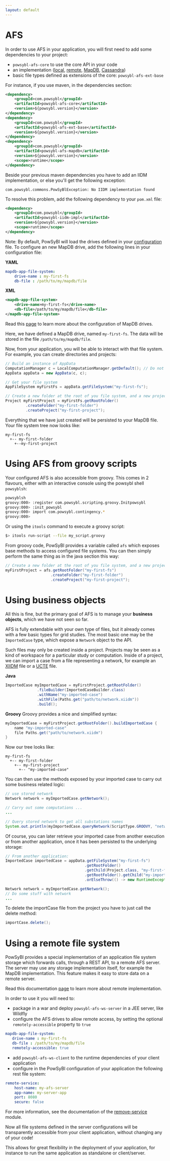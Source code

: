 ```yaml
---
layout: default
---
```


# AFS

In order to use AFS in your application, you will first need to add some dependencies to your project:
 - `powsybl-afs-core` to use the core API in your code
 - an implementation ([local](../../data/afs.md#local-storage), [remote](../../data/afs.md#remote-storage), [MapDB](../../data/afs.md#mapdb-storage), [Cassandra](../../data/afs.md#cassandra-storage))
 - basic file types defined as extensions of the core: `powsybl-afs-ext-base`
 
For instance, if you use maven, in the dependencies section:
```xml
<dependency>
    <groupId>com.powsybl</groupId>
    <artifactId>powsybl-afs-core</artifactId>
    <version>${powsybl.version}</version>
</dependency>
<dependency>
    <groupId>com.powsybl</groupId>
    <artifactId>powsybl-afs-ext-base</artifactId>
    <version>${powsybl.version}</version>
</dependency>
<dependency>
    <groupId>com.powsybl</groupId>
    <artifactId>powsybl-afs-mapdb</artifactId>
    <version>${powsybl.version}</version>
    <scope>runtime</scope>
</dependency>
```

Beside your previous maven dependencies you have to add an IIDM implementation, or else you'll get the following exception: 
```
com.powsybl.commons.PowSyBlException: No IIDM implementation found
```

To resolve this problem, add the following dependency to your `pom.xml` file:
```xml
<dependency>
    <groupId>com.powsybl</groupId>
    <artifactId>powsybl-iidm-impl</artifactId>
    <version>${powsybl.version}</version>
    <scope>runtime</scope>
</dependency>
```

Note: 
By default, PowSyBl will load the drives defined in your [configuration](../../user/configuration/index.md) file. To
configure an new MapDB drive, add the following lines in your configuration file:

**YAML**
```yml
mapdb-app-file-system:
    drive-name : my-first-fs
    db-file : /path/to/my/mapdb/file
```

**XML**
```xml
<mapdb-app-file-system>
    <drive-name>my-first-fs</drive-name>
    <db-file>/path/to/my/mapdb/file</db-file>
</mapdb-app-file-system>
```

Read this [page](../../user/configuration/mapdb-app-file-system.md) to learn more about the configuration of MapDB drives.

Here, we have defined a MapDB drive, named `my-first-fs`. The data will be stored in the file `/path/to/my/mapdb/file`.

Now, from your application, you will be able to interact with that file system. For example, you can create directories
and projects:
```java
// Build an instance of AppData
ComputationManager c = LocalComputationManager.getDefault(); // Do not pay attention to this part
AppData appData = new AppData(c, c);

// Get your file system
AppFileSystem myFirstFs = appData.getFileSystem("my-first-fs");

// Create a new folder at the root of you file system, and a new project in that folder.
Project myFirstProject = myFirstFs.getRootFolder()
         .createFolder("my-first-folder")
         .createProject("my-first-project");
```

Everything that we have just created will be persisted to your MapDB file. Your file system tree now looks like:
```
my-first-fs
  +-- my-first-folder
    +--my-first-project
```

# Using AFS from groovy scripts

Your configured AFS is also accessible from groovy. This comes in 2 flavours, either with an interactive console using
the powsybl shell `powsyblsh`:
```bash
powsyblsh
groovy:000> :register com.powsybl.scripting.groovy.Initpowsybl
groovy:000> :init_powsybl
groovy:000> import com.powsybl.contingency.*
groovy:000>
```

Or using the `itools` command to execute a groovy script:
```bash
$> itools run-script --file my_script.groovy
```

From groovy code, PowSyBl provides a variable called `afs` which exposes base methods to access configured file systems.
You can then simply perform the same thing as in the java section this way:
```groovy
// Create a new folder at the root of you file system, and a new project in that folder.
myFirstProject = afs.getRootFolder("my-first-fs")
                    .createFolder("my-first-folder")
                    .createProject("my-first-project");
```


# Using business objects

All this is fine, but the primary goal of AFS is to manage your **business objects**, which we have not seen so far.

AFS is fully extendable with your own type of files, but it already comes with a few basic types for grid studies. The
most basic one may be the `ImportedCase` type, which expose a `Network` object to the API.

Such files may only be created inside a project. Projects may be seen as a kind of workspace for a particular study or
computation. Inside of a project, we can import a case from a file representing a network, for example an
[XIIDM](../../grid/formats/xiidm.md) file or a [UCTE](../../grid/formats/ucte-def.md) file.

**Java**
```java
ImportedCase myImportedCase = myFirstProject.getRootFolder()
              .fileBuilder(ImportedCaseBuilder.class)
              .withName("my-imported-case")
              .withFile(Paths.get("path/to/network.xiidm"))
              .build();
```

**Groovy**
Groovy provides a nice and simplified syntax:
```groovy
myImportedCase = myFirstProject.getRootFolder().buildImportedCase {
    name "my-imported-case"
    file Paths.get("path/to/network.xiidm")
}
```

Now our tree looks like:
```
my-first-fs
  +-- my-first-folder
    +-- my-first-project
      +-- "my-imported-case"
```

You can then use the methods exposed by your imported case to carry out some business related logic:

```java
// use stored network
Network network = myImportedCase.getNetwork();

// Carry out some computations ...
...

// Query stored network to get all substations names
System.out.println(myImportedCase.queryNetwork(ScriptType.GROOVY, "network.substationStream.map {it.name} collect()"))
```

Of course, you can later retrieve your imported case from another execution or from another application, once it has been
persisted to the underlying storage:
```java
// From another application:
ImportedCase importedCase = appData.getFileSystem("my-first-fs")
                                   .getRootFolder()
                                   .getChild(Project.class, "my-first-folder/my-first-project").get()
                                   .getRootFolder().getChild("my-imported-case")
                                   .orElseThrow(() -> new RuntimeException("Not found"));

Network network = myImportedCase.getNetwork();
// Do some stuff with network
...
```

To delete the importCase file from the project you have to just call the delete method:
```java
importCase.delete();
```

# Using a remote file system

PowSyBl provides a special implementation of an application file system storage which forwards calls, through a REST API,
to a remote AFS server. The server may use any storage implementation itself, for example the MapDB implementation. This
feature makes it easy to store data on a remote server.

Read this documentation [page](../../data/afs.md#remote-storage) to learn more about remote implementation.

In order to use it you will need to:
- package in a war and deploy `powsybl-afs-ws-server` in a JEE server, like Wildfly
- configure the AFS drives to allow remote access, by setting the optional `remotely-accessible` property to `true`

 ```yml
mapdb-app-file-system:
    drive-name : my-first-fs
    db-file : /path/to/my/mapdb/file
    remotely-accessible: true
 ```
- add `powsybl-afs-ws-client` to the runtime dependencies of your client application
- configure in the PowSyBl configuration of your application the following rest file system:

```yml
remote-service:
    host-name: my-afs-server
    app-name: my-server-app
    port: 8080
    secure: false
```
For more information, see the documentation of the [remove-service](../../user/configuration/remote-service.md) module.

Now all file systems defined in the server configurations will be transparently accessible from your client application,
without changing any of your code!

This allows for great flexibility in the deployment of your application, for instance to run the same application as
standalone or client/server.
